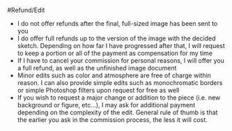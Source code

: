 #Refund/Edit
* I do not offer refunds after the final, full-sized image has been sent to you
* I do offer full refunds up to the version of the image with the decided sketch. Depending on how far I have progressed after that, I will request to keep a portion or all of the payment as compensation for my time
* If I have to cancel your commission for personal reasons, I will offer you a full refund, as well as the unfinished image document
* Minor edits such as color and atmosphere are free of charge within reason. I can also provide simple edits such as monochromatic borders or simple Photoshop filters upon request for free as well
* If you wish to request a major change or addition to the piece (i.e. new background or figure, etc...), I may ask for additional payment depending on the complexity of the edit. General rule of thumb is that the earlier you ask in the commission process, the less it will cost.
